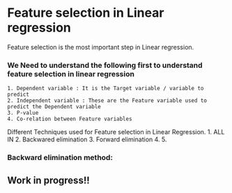 # Feature selection in Linear regression

Feature selection is the most important step in Linear regression.


### We Need to understand the following first to understand feature selection in linear regression
    1. Dependent variable : It is the Target variable / variable to predict
    2. Independent variable : These are the Feature variable used to predict the Dependent variable
    3. P-value
    4. Co-relation between Feature variables
    
Different Techniques used for Feature selection in Linear Regression.
    1. ALL IN
    2. Backwared elimination
    3. Forward elimination
    4.
    5.

### Backward elimination method:

## Work in progress!!



    
